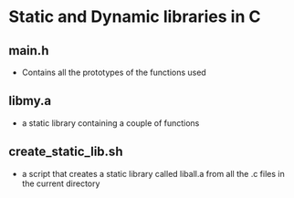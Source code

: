 # Static and Dynamic libraries in C
## main.h
- Contains all the prototypes of the functions used

## libmy.a
- a static library containing a couple of functions

## create_static_lib.sh
- a script that creates a static library called liball.a from all the .c files
  in the current directory
